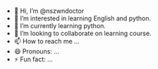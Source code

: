 - 👋 Hi, I’m @nszwndoctor
- 👀 I’m interested in learning English and python.
- 🌱 I’m currently learning python.
- 💞️ I’m looking to collaborate on learning course.
- 📫 How to reach me ...
- 😄 Pronouns: ...
- ⚡ Fun fact: ...

<!---
nszwndoctor/nszwndoctor is a ✨ special ✨ repository because its `README.md` (this file) appears on your GitHub profile.
You can click the Preview link to take a look at your changes.
--->
